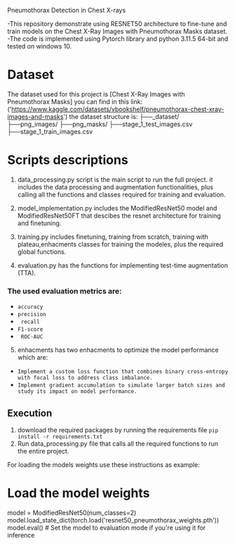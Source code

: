  Pneumothorax Detection in Chest X-rays
 
-This repository demonstrate using RESNET50 architecture to fine-tune and train models on the Chest X-Ray Images with Pneumothorax Masks dataset.
-The code is implemented using Pytorch library and python 3.11.5 64-bit and tested on windows 10.

# Dataset
The dataset used for this project is [Chest X-Ray Images with Pneumothorax Masks] you can find in this link: ('https://www.kaggle.com/datasets/vbookshelf/pneumothorax-chest-xray-images-and-masks')
the dataset structure is: 
├──_dataset/
    ├──png_images/
    ├──png_masks/
    ├──stage_1_test_images.csv
    ├──stage_1_train_images.csv


# Scripts descriptions
1. data_processing.py script is the main script to run the full project.
it includes the data processing and augmentation functionalities, plus calling all the functions and classes required for training and evaluation.

2. model_implementation.py includes the ModifiedResNet50 model and ModifiedResNet50FT that descibes the resnet architecture for training and finetuning.

3. training.py includes finetuning, training from scratch, training with plateau,enhacments classes for training the modeles, plus the required global  functions.

4. evaluation.py has the functions for implementing test-time augmentation (TTA).
   
### The used evaluation metrics are:
- `accuracy` 
- `precision` 
- ` recall` 
- `F1-score` 
- ` ROC-AUC`

5. enhacments has two enhacments to optimize the model performance which are: 
- `Implement a custom loss function that combines binary cross-entropy with
 focal loss to address class imbalance.`
- `Implement gradient accumulation to simulate larger batch sizes and study
 its impact on model performance.`

## Execution
1. download the required packages by running the requirements file
 `pip install -r requirements.txt`
2. Run data_processing.py file that calls all the required functions to run the entire project.


For loading the models weights use these instructions as example:
# Load the model weights
model = ModifiedResNet50(num_classes=2)
model.load_state_dict(torch.load('resnet50_pneumothorax_weights.pth'))
model.eval()  # Set the model to evaluation mode if you're using it for inference
